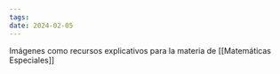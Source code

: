 ```yaml
---
tags: 
date: 2024-02-05
---
```

Imágenes como recursos explicativos para la materia de [[Matemáticas Especiales]]
